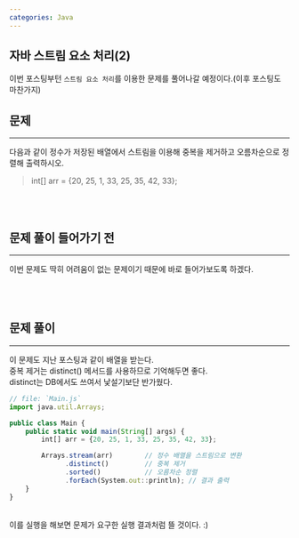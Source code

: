 ```yaml
---
categories: Java
---
```


## 자바 스트림 요소 처리(2)
  이번 포스팅부턴 `스트림 요소 처리`를 이용한 문제를 풀어나갈 예정이다.(이후 포스팅도 마찬가지) <br>
  
  
## 문제
___
다음과 같이 정수가 저장된 배열에서 스트림을 이용해 중복을 제거하고 오름차순으로 정렬해 출력하시오.<br>
> int[] arr = {20, 25, 1, 33, 25, 35, 42, 33};
> 

<br>
<br>

## 문제 풀이 들어가기 전
  ___
  이번 문제도 딱히 어려움이 없는 문제이기 때문에 바로 들어가보도록 하겠다.<br>
  <br>
  <br>
  <br>
  
## 문제 풀이
  ___
  이 문제도 지난 포스팅과 같이 배열을 받는다.<br>
  중복 제거는 distinct() 메서드를 사용하므로 기억해두면 좋다.<br>
  distinct는 DB에서도 쓰여서 낯설기보단 반가웠다.
  
```js
// file: `Main.js`
import java.util.Arrays;

public class Main {
    public static void main(String[] args) {
        int[] arr = {20, 25, 1, 33, 25, 35, 42, 33};

        Arrays.stream(arr)        // 정수 배열을 스트림으로 변환
              .distinct()         // 중복 제거
              .sorted()           // 오름차순 정렬
              .forEach(System.out::println); // 결과 출력
    }
}

```
  <br>
  이를 실행을 해보면 문제가 요구한 실행 결과처럼 뜰 것이다. :)
